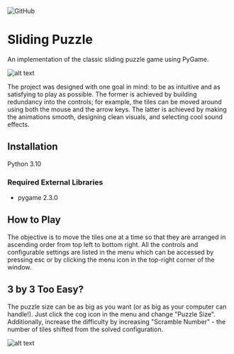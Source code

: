 ![GitHub](https://img.shields.io/github/license/richardgan36/SlidingPuzzle)
# Sliding Puzzle


An implementation of the classic sliding puzzle game using PyGame.


![alt text](https://github.com/richardgan36/SlidingPuzzle/blob/master/screenshots/sliding_puzzle_screenshot.jpg)


The project was designed with one goal in mind: to be as intuitive and as satisfying to play as possible.
The former is achieved by building redundancy into the controls; for example, the tiles can be moved around using both the mouse and the arrow keys.
The latter is achieved by making the animations smooth, designing clean visuals, and selecting cool sound effects.

## Installation

Python 3.10

### Required External Libraries

- pygame 2.3.0


## How to Play

The objective is to move the tiles one at a time so that they are arranged in ascending order from top left to bottom right. All the controls and configurable settings are listed in the menu which can be accessed by pressing esc or by clicking the menu icon in the top-right corner of the window.


## 3 by 3 Too Easy?

The puzzle size can be as big as you want (or as big as your computer can handle!). Just click the cog icon in the menu and change "Puzzle Size". Additionally, increase the difficulty by increasing "Scramble Number" - the number of tiles shifted from the solved configuration.


![alt text](https://github.com/richardgan36/SlidingPuzzle/blob/master/screenshots/sliding_puzzle_settings_screenshot.jpg)
